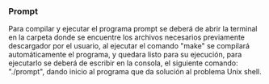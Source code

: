 ### Prompt
Para compilar y ejecutar el programa prompt se deberá de abrir la terminal en la carpeta donde se encuentre los archivos necesarios previamente descargador por el usuario, al ejecutar el comando "make" se compilará automáticamente el programa, y quedara listo para su ejecución, para ejecutarlo se deberá de escribir en la consola, el siguiente comando: "./prompt", dando inicio al programa que da solución al problema Unix shell.